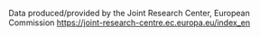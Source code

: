 Data produced/provided by the Joint Research Center, European Commission
https://joint-research-centre.ec.europa.eu/index_en

